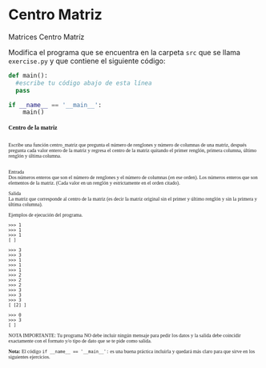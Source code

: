 # Centro Matriz
Matrices Centro Matríz

Modifica el programa que se encuentra en la carpeta `src` que se llama `exercise.py` y que contiene el siguiente código:

```python
def main():
  #escribe tu código abajo de esta línea
  pass

if __name__ == '__main__':
    main()
```

<div style="font-family:verdana; font-size:10px">
<h3>Centro de la matriz</h3><br>
Escribe una función centro_matriz que pregunta el número de renglones y número de columnas de una matriz, después pregunta cada valor entero de la matriz y regresa el centro de la matriz quitando el primer renglón, primera columna, último renglón y última columna.<br><br>

Entrada<br>
Dos números enteros que son el número de renglones y el número de columnas (en ese orden).
Los números enteros que son elementos de la matriz.
(Cada valor en un renglón y estrictamente en el orden citado).

Salida<br>
La matriz que corresponde al centro de la matriz (es decir la matriz original sin el primer y último renglón y sin la primera y última columna).

Ejemplos de ejecución del programa.<br>
```
>>> 1
>>> 1
>>> 1
[ ]

>>> 3
>>> 3
>>> 1
>>> 1
>>> 1
>>> 2
>>> 2
>>> 2
>>> 3
>>> 3
>>> 3
[ [2] ]

>>> 0
>>> 3
[ ]
```

NOTA IMPORTANTE: Tu programa NO debe incluir ningún mensaje para pedir los datos y la salida debe coincidir exactamente con el formato y/o tipo de dato que se te pide como salida.

**Nota:** El código `if __name__ == '__main__':` es una buena práctica incluirla y quedará más claro para que sirve en los siguientes ejercicios.